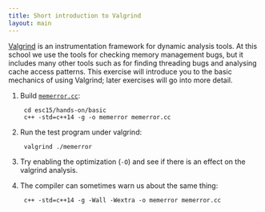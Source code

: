 ```yaml
---
title: Short introduction to Valgrind
layout: main
---
```


[Valgrind](http://valgrind.org/) is an instrumentation framework
for dynamic analysis tools. At this school we use the tools for checking
memory management bugs, but it includes many other tools such as for
finding threading bugs and analysing cache access patterns. This
exercise will introduce you to the basic mechanics of using Valgrind;
later exercises will go into more detail.

1. Build [`memerror.cc`]({{site.exercise_repo}}/hands-on/basic/memerror.cc):

        cd esc15/hands-on/basic
        c++ -std=c++14 -g -o memerror memerror.cc
        
2. Run the test program under valgrind:

        valgrind ./memerror

3. Try enabling the optimization (`-O`) and see if there is an effect
   on the valgrind analysis.

4. The compiler can sometimes warn us about the same thing:

        c++ -std=c++14 -g -Wall -Wextra -o memerror memerror.cc
